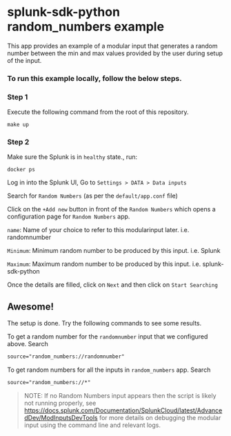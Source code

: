 splunk-sdk-python random_numbers example
========================================

This app provides an example of a modular input that generates a random number between the min and max values provided by the user during setup of the input.

### To run this example locally, follow the  below steps.

### Step 1
Execute the following command from the root of this repository.
```shell
make up
```

### Step 2
Make sure the Splunk is in `healthy` state., run:
```shell
docker ps
```

Log in into the Splunk UI, Go to ``Settings > DATA > Data inputs``

Search for `Random Numbers` (as per the `default/app.conf` file)

Click on the `+Add new` button in front of the `Random Numbers` which opens a configuration page for `Random Numbers` app.

`name`: Name of your choice to refer to this modularinput later. i.e. randomnumber

`Minimum`: Minimum random number to be produced by this input. i.e. Splunk

`Maximum`: Maximum random number to be produced by this input. i.e. splunk-sdk-python

Once the details are filled, click on `Next` and then click on `Start Searching`

## Awesome!

The setup is done. Try the following commands to see some results.

To get a random number for the `randomnumber` input that we configured above. Search 
```markdown
source="random_numbers://randomnumber"
```
    
To get random numbers for all the inputs in `random_numbers` app. Search
```markdown
source="random_numbers://*"
```

> NOTE: If no Random Numbers input appears then the script is likely not running properly, see https://docs.splunk.com/Documentation/SplunkCloud/latest/AdvancedDev/ModInputsDevTools for more details on debugging the modular input using the command line and relevant logs.

